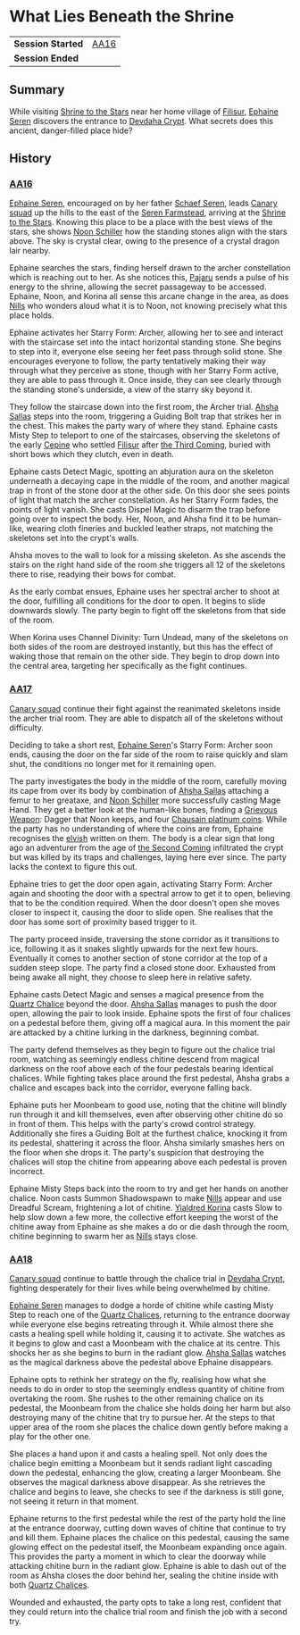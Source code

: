 # What Lies Beneath the Shrine

|||
| --- | --- |
| **Session Started** | [AA16](../sessions/AA16.md) | storyline.2
| **Session Ended** | |

## Summary

While visiting [Shrine to the Stars](../places/structures/shrine-to-the-stars.md) near her home village of [Filisur](../places/villages/filisur.md), [Ephaine Seren](../characters/ephaine-seren.md) discovers the entrance to [Devdaha Crypt](../places/dungeons/devdaha-crypt.md). What secrets does this ancient, danger-filled place hide?

## History

### [AA16](../sessions/AA16.md)

[Ephaine Seren](../characters/ephaine-seren.md), encouraged on by her father [Schaef Seren](../characters/schaef-seren.md), leads [Canary squad](../organisations/astorrel/squads/canary-squad.md) up the hills to the east of the [Seren Farmstead](../places/buildings/houses/seren-farmstead.md), arriving at the [Shrine to the Stars](../places/structures/shrine-to-the-stars.md). Knowing this place to be a place with the best views of the stars, she shows [Noon Schiller](../characters/noon-schiller.md) how the standing stones align with the stars above. The sky is crystal clear, owing to the presence of a crystal dragon lair nearby.

Ephaine searches the stars, finding herself drawn to the archer constellation which is reaching out to her. As she notices this, [Pajaru](../gods/deities/kaldoon.md) sends a pulse of his energy to the shrine, allowing the secret passageway to be accessed. Ephaine, Noon, and Korina all sense this arcane change in the area, as does [Nills](../characters/nills.md) who wonders aloud what it is to Noon, not knowing precisely what this place holds.

Ephaine activates her Starry Form: Archer, allowing her to see and interact with the staircase set into the intact horizontal standing stone. She begins to step into it, everyone else seeing her feet pass through solid stone. She encourages everyone to follow, the party tentatively making their way through what they perceive as stone, though with her Starry Form active, they are able to pass through it. Once inside, they can see clearly through the standing stone's underside, a view of the starry sky beyond it.

They follow the staircase down into the first room, the Archer trial. [Ahsha Sallas](../characters/ahsha-sallas.md) steps into the room, triggering a Guiding Bolt trap that strikes her in the chest. This makes the party wary of where they stand. Ephaine casts Misty Step to teleport to one of the staircases, observing the skeletons of the early [Cepine](../lineages/cepine.md) who settled [Filisur](../places/villages/filisur.md) after [the Third Coming](../history/events/the-third-coming.md), buried with short bows which they clutch, even in death.

Ephaine casts Detect Magic, spotting an abjuration aura on the skeleton underneath a decaying cape in the middle of the room, and another magical trap in front of the stone door at the other side. On this door she sees points of light that match the archer constellation. As her Starry Form fades, the points of light vanish. She casts Dispel Magic to disarm the trap before going over to inspect the body. Her, Noon, and Ahsha find it to be human-like, wearing cloth fineries and buckled leather straps, not matching the skeletons set into the crypt's walls.

Ahsha moves to the wall to look for a missing skeleton. As she ascends the stairs on the right hand side of the room she triggers all 12 of the skeletons there to rise, readying their bows for combat.

As the early combat ensues, Ephaine uses her spectral archer to shoot at the door, fulfilling all conditions for the door to open. It begins to slide downwards slowly. The party begin to fight off the skeletons from that side of the room.

When Korina uses Channel Divinity: Turn Undead, many of the skeletons on both sides of the room are destroyed instantly, but this has the effect of waking those that remain on the other side. They begin to drop down into the central area, targeting her specifically as the fight continues.

### [AA17](../sessions/AA17.md)

[Canary squad](../organisations/astorrel/squads/canary-squad.md) continue their fight against the reanimated skeletons inside the archer trial room. They are able to dispatch all of the skeletons without difficulty.

Deciding to take a short rest, [Ephaine Seren](../characters/ephaine-seren.md)'s Starry Form: Archer soon ends, causing the door on the far side of the room to raise quickly and slam shut, the conditions no longer met for it remaining open.

The party investigates the body in the middle of the room, carefully moving its cape from over its body by combination of [Ahsha Sallas](../characters/ahsha-sallas.md) attaching a femur to her greataxe, and [Noon Schiller](../characters/noon-schiller.md) more successfully casting Mage Hand. They get a better look at the human-like bones, finding a [Grievous Weapon](../items/magic/enchantments/grievous-weapon.md): Dagger that Noon keeps, and four [Chausain platinum coins](../items/coins/chausain-platinum-coin.md). While the party has no understanding of where the coins are from, Ephaine recognises the [elvish](../languages/elvish.md) written on them. The body is a clear sign that long ago an adventurer from the age of [the Second Coming](../history/events/the-second-coming.md) infiltrated the crypt but was killed by its traps and challenges, laying here ever since. The party lacks the context to figure this out.

Ephaine tries to get the door open again, activating Starry Form: Archer again and shooting the door with a spectral arrow to get it to open, believing that to be the condition required. When the door doesn't open she moves closer to inspect it, causing the door to slide open. She realises that the door has some sort of proximity based trigger to it.

The party proceed inside, traversing the stone corridor as it transitions to ice, following it as it snakes slightly upwards for the next few hours. Eventually it comes to another section of stone corridor at the top of a sudden steep slope. The party find a closed stone door. Exhausted from being awake all night, they choose to sleep here in relative safety.

Ephaine casts Detect Magic and senses a magical presence from the [Quartz Chalice](../items/magic/quartz-chalice.md) beyond the door. [Ahsha Sallas](../characters/ahsha-sallas.md) manages to push the door open, allowing the pair to look inside. Ephaine spots the first of four chalices on a pedestal before them, giving off a magical aura. In this moment the pair are attacked by a chitine lurking in the darkness, beginning combat.

The party defend themselves as they begin to figure out the chalice trial room, watching as seemingly endless chitine descend from magical darkness on the roof above each of the four pedestals bearing identical chalices. While fighting takes place around the first pedestal, Ahsha grabs a chalice and escapes back into the corridor, everyone falling back.

Ephaine puts her Moonbeam to good use, noting that the chitine will blindly run through it and kill themselves, even after observing other chitine do so in front of them. This helps with the party's crowd control strategy. Additionally she fires a Guiding Bolt at the furthest chalice, knocking it from its pedestal, shattering it across the floor. Ahsha similarly smashes hers on the floor when she drops it. The party's suspicion that destroying the chalices will stop the chitine from appearing above each pedestal is proven incorrect.

Ephaine Misty Steps back into the room to try and get her hands on another chalice. Noon casts Summon Shadowspawn to make [Nills](../characters/nills.md) appear and use Dreadful Scream, frightening a lot of chitine. [Yialdred Korina](../characters/yialdred-korina.md) casts Slow to help slow down a few more, the collective effort keeping the worst of the chitine away from Ephaine as she makes a do or die dash through the room, chitine beginning to swarm her as [Nills](../characters/nills.md) stays close.

### [AA18](../sessions/AA18.md)

[Canary squad](../organisations/astorrel/squads/canary-squad.md) continue to battle through the chalice trial in [Devdaha Crypt](../places/dungeons/devdaha-crypt.md), fighting desperately for their lives while being overwhelmed by chitine.

[Ephaine Seren](../characters/ephaine-seren.md) manages to dodge a horde of chitine while casting Misty Step to reach one of the [Quartz Chalices](../items/magic/quartz-chalice.md), returning to the entrance doorway while everyone else begins retreating through it. While almost there she casts a healing spell while holding it, causing it to activate. She watches as it begins to glow and cast a Moonbeam with the chalice at its centre. This shocks her as she begins to burn in the radiant glow. [Ahsha Sallas](../characters/ahsha-sallas.md) watches as the magical darkness above the pedestal above Ephaine disappears.

Ephaine opts to rethink her strategy on the fly, realising how what she needs to do in order to stop the seemingly endless quantity of chitine from overtaking the room. She rushes to the other remaining chalice on its pedestal, the Moonbeam from the chalice she holds doing her harm but also destroying many of the chitine that try to pursue her. At the steps to that upper area of the room she places the chalice down gently before making a play for the other one.

She places a hand upon it and casts a healing spell. Not only does the chalice begin emitting a Moonbeam but it sends radiant light cascading down the pedestal, enhancing the glow, creating a larger Moonbeam. She observes the magical darkness above disappear. As she retrieves the chalice and begins to leave, she checks to see if the darkness is still gone, not seeing it return in that moment.

Ephaine returns to the first pedestal while the rest of the party hold the line at the entrance doorway, cutting down waves of chitine that continue to try and kill them. Ephaine places the chalice on this pedestal, causing the same glowing effect on the pedestal itself, the Moonbeam expanding once again. This provides the party a moment in which to clear the doorway while attacking chitine burn in the radiant glow. Ephaine is able to dash out of the room as Ahsha closes the door behind her, sealing the chitine inside with both [Quartz Chalices](../items/magic/quartz-chalice.md).

Wounded and exhausted, the party opts to take a long rest, confident that they could return into the chalice trial room and finish the job with a second try.
